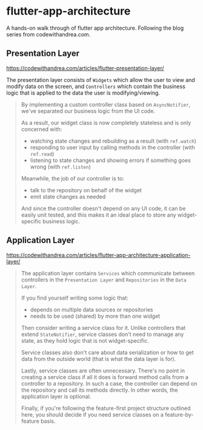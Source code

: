# flutter-app-architecture

A hands-on walk through of flutter app architecture. Following the blog series from codewithandrea.com.

## Presentation Layer

https://codewithandrea.com/articles/flutter-presentation-layer/

The presentation layer consists of `Widgets` which allow the user to view and modify data on the screen, and
`Controllers` which contain the business logic that is applied to the data the user is modifying/viewing.

> By implementing a custom controller class based on `AsyncNotifier`, we've separated our business logic from the UI code.
>
> As a result, our widget class is now completely stateless and is only concerned with:
> - watching state changes and rebuilding as a result (with `ref.watch`)
> - responding to user input by calling methods in the controller (with `ref.read`)
> - listening to state changes and showing errors if something goes wrong (with `ref.listen`)
>
> Meanwhile, the job of our controller is to:
> - talk to the repository on behalf of the widget 
> - emit state changes as needed
>
> And since the controller doesn't depend on any UI code, it can be easily unit tested, and this makes it an ideal place to store any widget-specific business logic.

## Application Layer

https://codewithandrea.com/articles/flutter-app-architecture-application-layer/


> The application layer contains `Services` which communicate between controllers in the `Presentation Layer`
> and `Repositories` in the `Data Layer`.
>
>If you find yourself writing some logic that:
>
> - depends on multiple data sources or repositories
> - needs to be used (shared) by more than one widget
>
>Then consider writing a service class for it. Unlike controllers that extend `StateNotifier`, service classes don't
> need to manage any state, as they hold logic that is not widget-specific.
>
>Service classes also don't care about data serialization or how to get data from the outside world (that is what the
> data layer is for).
>
>Lastly, service classes are often unnecessary. There's no point in creating a service class if all it does is forward
> method calls from a controller to a repository. In such a case, the controller can depend on the repository and call
> its methods directly. In other words, the application layer is optional.
>
>Finally, if you're following the feature-first project structure outlined here, you should decide if you need service
> classes on a feature-by-feature basis.